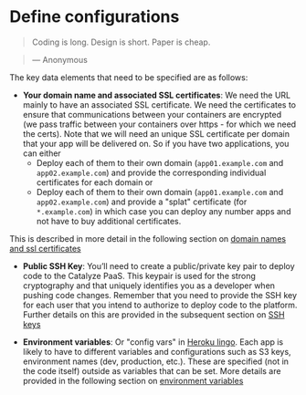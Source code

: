 # Define configurations

> Coding is long. Design is short. Paper is cheap.

> — Anonymous

The key data elements that need to be specified are as follows:

- **Your domain name and associated SSL certificates**: We need the URL mainly to have an associated SSL certificate. We need the certificates to ensure that communications between your containers are encrypted (we pass traffic between your containers over https - for which we need the certs). Note that we will need an unique SSL certificate per domain that your app will be delivered on. So if you have two applications, you can either
	- Deploy each of them to their own domain (`app01.example.com` and `app02.example.com`) and provide the corresponding individual certificates for each domain or
	- Deploy each of them to their own domain (`app01.example.com` and `app02.example.com`) and provide a "splat" certificate (for `*.example.com`) in which case you can deploy any number apps and not have to buy additional certificates.

This is described in more detail in the following section on [domain names and ssl certificates](./domain_names.html)

- **Public SSH Key**: You’ll need to create a public/private key pair to deploy code to the Catalyze PaaS. This keypair is used for the strong cryptography and that uniquely identifies you as a developer when pushing code changes. Remember that you need to provide the SSH key for each user that you intend to authorize to deploy code to the platform. Further details on this are provided in the subsequent section on [SSH keys](./ssh_keys.html)

- **Environment variables**: Or "config vars" in [Heroku lingo](https://devcenter.heroku.com/articles/config-vars). Each app is likely to have to different variables and configurations such as S3 keys, environment names (dev, production, etc.). These are specified (not in the code itself) outside as variables that can be set. More details are provided in the following section on [environment variables](./environment_variables.html)

